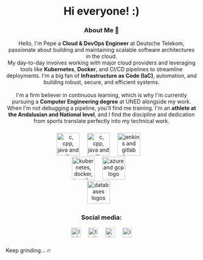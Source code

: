 <h1 align="center">Hi everyone! :)</h1>

<h3 align="center">About Me 🚀</h3>

<p align="center">
Hello, I'm Pepe a <strong>Cloud & DevOps Engineer</strong> at Deutsche Telekom, passionate about building and maintaining scalable software architectures in the cloud.
<br />
My day-to-day involves working with major cloud providers and leveraging tools like <strong>Kubernetes</strong>, <strong>Docker</strong>, and CI/CD pipelines to streamline deployments. I'm a big fan of <strong>Infrastructure as Code (IaC)</strong>, automation, and building robust, secure, and efficient systems.
<br /><br />
I'm a firm believer in continuous learning, which is why I'm currently pursuing a <strong>Computer Engineering degree</strong> at UNED alongside my work.
<br />
When I'm not debugging a pipeline, you'll find me training. I'm an <strong>athlete at the Andalusian and National level</strong>, and I find the discipline and dedication from sports translate perfectly into my technical work.
</p>

###

<div align="center">
  <img src="https://skillicons.dev/icons?i=c,cpp,java,python" height="60" alt="c, cpp, java and python logo" />
  <img width="12" />
  <img src="https://skillicons.dev/icons?i=git,vim" height="60" alt="c, cpp, java and python logo" />
  <img width="12" />
  <img src="https://skillicons.dev/icons?i=jenkins,gitlab" height="60" alt="jenkins and gitlab logo" />
  <img width="12" />
  <br>
  <img src="https://skillicons.dev/icons?i=linux,kubernetes,docker,terraform" height="60" alt="kubernetes, docker, terraforma and linux logo" />
  <img width="12" />
  <img src="https://skillicons.dev/icons?i=azure,gcp" height="60" alt="azure and gcp logo" />
  <img width="12" />
  <br>
  <img src="https://skillicons.dev/icons?i=mysql,postgresql,mongodb,redis" height="60" alt="databases logos" />
  <img width="12" />
</div>

###

<h3 align="center">Social media:</h3>

<div align="center">
  <a href="https://linkedin.com/in/pepepfoter15" style="text-decoration: none;">
    <img src="https://img.shields.io/static/v1?message=LinkedIn&logo=linkedin&label=&color=0077B5&logoColor=white&labelColor=&style=for-the-badge" height="25" alt="linkedin logo" />
  </a>
  <img width="12" />
  <a href="https://twitter.com/PepeRodrguezCa3" style="text-decoration: none;">
    <img src="https://img.shields.io/static/v1?message=Twitter&logo=twitter&label=&color=1DA1F2&logoColor=white&labelColor=&style=for-the-badge" height="25" alt="twitter logo" />
  </a>
  <img width="12" />
  <a href="https://discord.com/users/pfoter15" style="text-decoration: none;">
    <img src="https://img.shields.io/static/v1?message=Discord&logo=discord&label=&color=7289DA&logoColor=white&labelColor=&style=for-the-badge" height="25" alt="discord logo" />
  </a>
  <img width="12" />
  <a href="https://instagram.com/pepee.15" style="text-decoration: none;">
    <img src="https://img.shields.io/static/v1?message=Instagram&logo=instagram&label=&color=E4405F&logoColor=white&labelColor=&style=for-the-badge" height="25" alt="instagram logo" />
  </a>
</div>

###

<p>Keep grinding... 🔥</p>